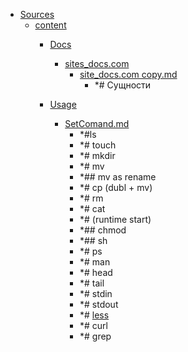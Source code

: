 - <a href = "E:\Node_projects\Node_Way\NBase\_Md\_Index\__Closer\_Library\Sources\cat.Sources\dir.Sources.md">Sources</a>
    - <a href = "E:\Node_projects\Node_Way\NBase\_Md\_Index\__Closer\_Library\Sources\content\cat.content\dir.content.md">content</a>
        - <a href = "E:\Node_projects\Node_Way\NBase\_Md\_Index\__Closer\_Library\Sources\content\Docs\cat.Docs\dir.Docs.md">Docs</a>
            - <a href = "E:\Node_projects\Node_Way\NBase\_Md\_Index\__Closer\_Library\Sources\content\Docs\sites_docs.com\cat.sites_docs.com\dir.sites_docs.com.md">sites_docs.com</a>
                - <a href = "E:\Node_projects\Node_Way\NBase\_Md\_Index\__Closer\_Library\Sources\content\Docs\sites_docs.com\site_docs.com copy.md">site_docs.com copy.md</a>
                    - *# Сущности
            
        
        - <a href = "E:\Node_projects\Node_Way\NBase\_Md\_Index\__Closer\_Library\Sources\content\Usage\cat.Usage\dir.Usage.md">Usage</a>
            - <a href = "E:\Node_projects\Node_Way\NBase\_Md\_Index\__Closer\_Library\Sources\content\Usage\SetComand.md">SetComand.md</a>
                - *#ls
                - *# touch
                - *# mkdir
                - *# mv
                - *## mv as rename
                - *# cp (dubl + mv)
                - *# rm 
                - *# cat
                - *# (runtime start)
                - *## chmod 
                - *## sh
                - *# ps
                - *# man 
                - *# head
                - *# tail 
                - *# stdin
                - *# stdout
                - *# [less](less/___setcomand.md)
                - *# curl
                - *# grep
        
    
